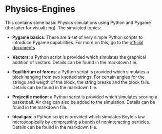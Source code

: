 # Physics-Engines
This contains some basic Physics simulations using Python and Pygame (the latter for visualizing). The simulated topics:

- **Pygame basics**: These are a set of very simple Python scripts to introduce Pygame capabilities. For more on this, go to the [official documents](https://www.pygame.org/docs/)

- **Vectors**: a Python script is provided which simulates the graphical addition of vectors. Details can be found in the markdown file.

- **Equilibrium of forces**: a Python script is provided which simulates a block hanging from two knotted strings. For certain angles for the strings and weigth of the block, the string breaks and the block falls. Details can be found in the markdown file.

- **Projectile motion**: a Python script is provided which simulates scoring a basketball. Air drag can also be added to the simulation. Details can be found in the markdown file.

- **Ideal gas**: a Python script is provided which simulates Boyle's law microscopically by compressing a bunch of noninteracting particles. Details can be found in the markdown file.
